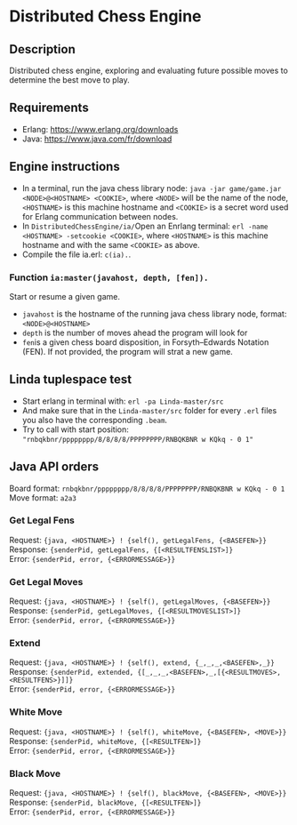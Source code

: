# Distributed Chess Engine
## Description
Distributed chess engine, exploring and evaluating future possible moves to determine the best move to play.
## Requirements
* Erlang: https://www.erlang.org/downloads
* Java: https://www.java.com/fr/download
## Engine instructions
* In a terminal, run the java chess library node: `java -jar game/game.jar <NODE>@<HOSTNAME> <COOKIE>`, where `<NODE>` will be the name of the node,`<HOSTNAME>` is this machine hostname and `<COOKIE>` is a secret word used for Erlang communication between nodes.
* In `DistributedChessEngine/ia/`Open an Enrlang terminal: `erl -name <HOSTNAME> -setcookie <COOKIE>`, where `<HOSTNAME>` is this machine hostname and with the same `<COOKIE>` as above.
* Compile the file ia.erl: `c(ia).`.
### Function `ia:master(javahost, depth, [fen]).`
Start or resume a given game.
* `javahost` is the hostname of the running java chess library node, format: `<NODE>@<HOSTNAME>`
* `depth` is the number of moves ahead the program will look for
* `fen`is a given chess board disposition, in Forsyth–Edwards Notation (FEN). If not provided, the program will strat a new game.
## Linda tuplespace test
* Start erlang in terminal with: `erl -pa Linda-master/src`
* And make sure that in the `Linda-master/src` folder for every `.erl` files you also have the corresponding `.beam`.
* Try to call with start position: `"rnbqkbnr/pppppppp/8/8/8/8/PPPPPPPP/RNBQKBNR w KQkq - 0 1"`
## Java API orders
Board format: `rnbqkbnr/pppppppp/8/8/8/8/PPPPPPPP/RNBQKBNR w KQkq - 0 1`  
Move format: `a2a3`
### Get Legal Fens
Request: `{java, <HOSTNAME>} ! {self(), getLegalFens, {<BASEFEN>}}`  
Response: `{senderPid, getLegalFens, {[<RESULTFENSLIST>]}`  
Error: `{senderPid, error, {<ERRORMESSAGE>}}`
### Get Legal Moves
Request: `{java, <HOSTNAME>} ! {self(), getLegalMoves, {<BASEFEN>}}`  
Response: `{senderPid, getLegalMoves, {[<RESULTMOVESLIST>]}`  
Error: `{senderPid, error, {<ERRORMESSAGE>}}`
### Extend
Request: `{java, <HOSTNAME>} ! {self(), extend, {_,_,_,<BASEFEN>,_}}`  
Response: `{senderPid, extended, {[_,_,_,<BASEFEN>,_,[{<RESULTMOVES>,<RESULTFENS>}]]}`  
Error: `{senderPid, error, {<ERRORMESSAGE>}}`
### White Move
Request: `{java, <HOSTNAME>} ! {self(), whiteMove, {<BASEFEN>, <MOVE>}}`  
Response: `{senderPid, whiteMove, {[<RESULTFEN>]}`  
Error: `{senderPid, error, {<ERRORMESSAGE>}}`
### Black Move
Request: `{java, <HOSTNAME>} ! {self(), blackMove, {<BASEFEN>, <MOVE>}}`  
Response: `{senderPid, blackMove, {[<RESULTFEN>]}`  
Error: `{senderPid, error, {<ERRORMESSAGE>}}`
